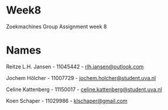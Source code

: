 # Week8
Zoekmachines Group Assignment week 8

# Names
Reitze L.H. Jansen - 11045442 - rlh.jansen@outlook.com

Jochem Hölcher - 11007729 - jochem.holcher@student.uva.nl

Celine Kattenberg - 11150017 - celine.kattenberg@student.uva.nl

Koen Schaper - 11029986 - klschaper@gmail.com
